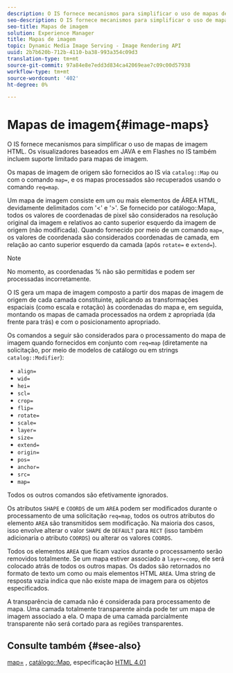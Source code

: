 ```yaml
---
description: O IS fornece mecanismos para simplificar o uso de mapas de imagem HTML. Os visualizadores baseados em JAVA e em Flashes no IS também incluem suporte limitado para mapas de imagem.
seo-description: O IS fornece mecanismos para simplificar o uso de mapas de imagem HTML. Os visualizadores baseados em JAVA e em Flashes no IS também incluem suporte limitado para mapas de imagem.
seo-title: Mapas de imagem
solution: Experience Manager
title: Mapas de imagem
topic: Dynamic Media Image Serving - Image Rendering API
uuid: 2b7b620b-712b-4110-ba38-993a354c09d3
translation-type: tm+mt
source-git-commit: 97a84e8e7edd3d834ca42069eae7c09c00d57938
workflow-type: tm+mt
source-wordcount: '402'
ht-degree: 0%

---
```



# Mapas de imagem{#image-maps}

O IS fornece mecanismos para simplificar o uso de mapas de imagem HTML. Os visualizadores baseados em JAVA e em Flashes no IS também incluem suporte limitado para mapas de imagem.

Os mapas de imagem de origem são fornecidos ao IS via `catalog::Map` ou com o comando `map=`, e os mapas processados são recuperados usando o comando `req=map`.

Um mapa de imagem consiste em um ou mais elementos de ÁREA HTML, devidamente delimitados com &#39;&lt;&#39; e &#39;>&#39;. Se fornecido por catálogo::Mapa, todos os valores de coordenadas de pixel são considerados na resolução original da imagem e relativos ao canto superior esquerdo da imagem de origem (não modificada). Quando fornecido por meio de um comando `map=`, os valores de coordenada são considerados coordenadas de camada, em relação ao canto superior esquerdo da camada (após `rotate=` e `extend=`).

>[!NOTE]
>
>No momento, as coordenadas % não são permitidas e podem ser processadas incorretamente.

O IS gera um mapa de imagem composto a partir dos mapas de imagem de origem de cada camada constituinte, aplicando as transformações espaciais (como escala e rotação) às coordenadas do mapa e, em seguida, montando os mapas de camada processados na ordem z apropriada (da frente para trás) e com o posicionamento apropriado.

Os comandos a seguir são considerados para o processamento do mapa de imagem quando fornecidos em conjunto com `req=map` (diretamente na solicitação, por meio de modelos de catálogo ou em strings `catalog::Modifier`):

* `align=`
* `wid=`
* `hei=`
* `scl=`
* `crop=`
* `flip=`
* `rotate=`
* `scale=`
* `layer=`
* `size=`
* `extend=`
* `origin=`
* `pos=`
* `anchor=`
* `src=`
* `map=`

Todos os outros comandos são efetivamente ignorados.

Os atributos `SHAPE` e `COORDS` de um `AREA` podem ser modificados durante o processamento de uma solicitação `req=map`, todos os outros atributos do elemento `AREA` são transmitidos sem modificação. Na maioria dos casos, isso envolve alterar o valor `SHAPE` de `DEFAULT` para `RECT` (isso também adicionaria o atributo `COORDS`) ou alterar os valores `COORDS`.

Todos os elementos `AREA` que ficam vazios durante o processamento serão removidos totalmente. Se um mapa estiver associado a `layer=comp`, ele será colocado atrás de todos os outros mapas. Os dados são retornados no formato de texto um como ou mais elementos HTML `AREA`. Uma string de resposta vazia indica que não existe mapa de imagem para os objetos especificados.

A transparência de camada não é considerada para processamento de mapa. Uma camada totalmente transparente ainda pode ter um mapa de imagem associado a ela. O mapa de uma camada parcialmente transparente não será cortado para as regiões transparentes.

## Consulte também {#see-also}

[map=](../../../../../is-api/http-ref/image-serving-api-ref/c-http-protocol-reference/c-command-reference/r-map.md#reference-8f96545f196b4b7caa616e15c2363f06) ,  [catálogo::Map](/help/aem-is-ir-api/is-api/image-catalog/image-serving-api-ref/c-image-catalog-reference/c-image-svg-data-reference/c-image-data-reference/r-map-cat.md), especificação  [HTML 4.01](http://www.w3.org/TR/html401/)
